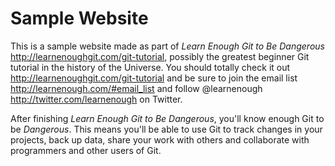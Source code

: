 # Sample Website

This is a sample website made as part of *Learn Enough Git to Be Dangerous* http://learnenoughgit.com/git-tutorial, possibly the greatest beginner Git tutorial in the history of the Universe. You should totally check it out http://learnenoughgit.com/git-tutorial and be sure to join the email list http://learnenough.com/#email_list and follow @learnenough http://twitter.com/learnenough on Twitter.

After finishing *Learn Enough Git to Be Dangerous*, you'll know enough Git to be *Dangerous*. This means you'll be able to use Git to track changes in your projects, back up data, share your work with others and collaborate with programmers and other users of Git.
